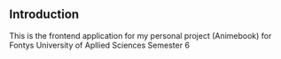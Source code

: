 ## Introduction

This is the frontend application for my personal project (Animebook) for Fontys University of Apllied Sciences Semester 6